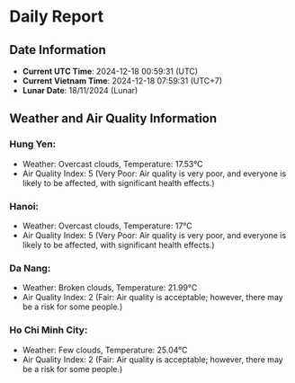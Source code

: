 # Daily Report
## Date Information
- **Current UTC Time**: 2024-12-18 00:59:31 (UTC)
- **Current Vietnam Time**: 2024-12-18 07:59:31 (UTC+7)
- **Lunar Date**: 18/11/2024 (Lunar)

## Weather and Air Quality Information

### Hung Yen:
- Weather: Overcast clouds, Temperature: 17.53°C
- Air Quality Index: 5 (Very Poor: Air quality is very poor, and everyone is likely to be affected, with significant health effects.)

### Hanoi:
- Weather: Overcast clouds, Temperature: 17°C
- Air Quality Index: 5 (Very Poor: Air quality is very poor, and everyone is likely to be affected, with significant health effects.)

### Da Nang:
- Weather: Broken clouds, Temperature: 21.99°C
- Air Quality Index: 2 (Fair: Air quality is acceptable; however, there may be a risk for some people.)

### Ho Chi Minh City:
- Weather: Few clouds, Temperature: 25.04°C
- Air Quality Index: 2 (Fair: Air quality is acceptable; however, there may be a risk for some people.)
